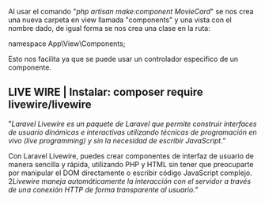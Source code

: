 Al usar el comando "*php artisan make:component MovieCard*" se nos crea una nueva carpeta en view llamada "components" y una vista con el nombre dado, de igual forma se nos crea una clase en la ruta:

namespace App\View\Components;

Esto nos facilita ya que se puede usar un controlador especifico de un componente.


## LIVE WIRE | Instalar: composer require livewire/livewire ##
"*Laravel Livewire es un paquete de Laravel que permite construir interfaces de usuario dinámicas e interactivas utilizando técnicas de programación en vivo (live programming) y sin la necesidad de escribir JavaScript."*

Con Laravel Livewire, puedes crear componentes de interfaz de usuario de manera sencilla y rápida, utilizando PHP y HTML sin tener que preocuparte por manipular el DOM directamente o escribir código JavaScript complejo. 2*Livewire maneja automáticamente la interacción con el servidor a través de una conexión HTTP de forma transparente al usuario.*"